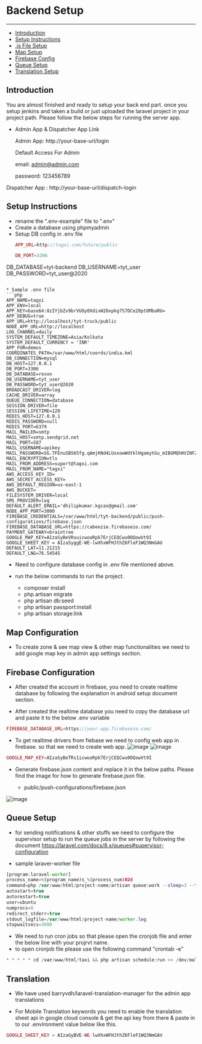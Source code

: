 # Backend Setup

---

- [Introduction](#section-1)
- [Setup Instructions](#section-2)
- [<!-- Node -->.js File Setup](#section-3)
- [Map Setup](#section-4)
- [Firebase Config](#section-5)
- [Queue Setup](#section-6)
- [Translation Setup](#section-7)


<a name="section-1"></a>
## Introduction
You are almost finished and ready to setup your back end part. once you setup jenkins and taken a build or just uploaded the laravel project in your project path. Please follow the below steps for running the server app.

* Admin App & Dispatcher App Link

    Admin App: http://your-base-url/login

    Default Access For Admin

     email: admin@admin.com <br>

     password: 123456789 <br>


 Dispatcher App :  http://your-base-url/dispatch-login






<a name="section-2"></a>
## Setup Instructions

* rename the ".env-example" file to ".env"
* Create a database using phpmyadmin
* Setup DB config in .env file
    ```php
    APP_URL=http://tagxi.com/future/public
    ```
   ```php
   DB_PORT=3306
DB_DATABASE=tyt-backend
DB_USERNAME=tyt_user
DB_PASSWORD=tyt_user@2020

   ```

   * Sample .env file
   ```php
APP_NAME=tagxi
APP_ENV=local
APP_KEY=base64:8zIYjbZv9brVUOy0XdixW2Oxpkg7S7DCe20ptOMbaRU=
APP_DEBUG=true
APP_URL=http://localhost/tyt-truck/public
NODE_APP_URL=http://localhost
LOG_CHANNEL=daily
SYSTEM_DEFAULT_TIMEZONE=Asia/Kolkata
SYSTEM_DEFAULT_CURRENCY = 'INR'
APP_FOR=demos
COORDINATES_PATH=/var/www/html/coords/india.kml
DB_CONNECTION=mysql
DB_HOST=127.0.0.1
DB_PORT=3306
DB_DATABASE=rovon
DB_USERNAME=tyt_user
DB_PASSWORD=tyt_user@2020
BROADCAST_DRIVER=log
CACHE_DRIVER=array
QUEUE_CONNECTION=database
SESSION_DRIVER=file
SESSION_LIFETIME=120
REDIS_HOST=127.0.0.1
REDIS_PASSWORD=null
REDIS_PORT=6379
MAIL_MAILER=smtp
MAIL_HOST=smtp.sendgrid.net
MAIL_PORT=587
MAIL_USERNAME=apikey
MAIL_PASSWORD=SG.TFEnuSBS65fg.qAmjKNd4LUxxowWdtklHgamytGu_mIBGMQhHVINFZiY
MAIL_ENCRYPTION=tls
MAIL_FROM_ADDRESS=suport@tagxi.com
MAIL_FROM_NAME="tagxi"
AWS_ACCESS_KEY_ID=
AWS_SECRET_ACCESS_KEY=
AWS_DEFAULT_REGION=us-east-1
AWS_BUCKET=
FILESYSTEM_DRIVER=local
SMS_PROVIDER=log
DEFAULT_ALERT_EMAIL='dhilipkumar.kgcas@gmail.com'
NODE_APP_PORT=3000
FIREBASE_CREDENTIALS=/var/www/html/tyt-backend/public/push-configurations/firebase.json
FIREBASE_DATABASE_URL=https://cabeezie.firebaseio.com/
PAYMENT_GATEWAY=braintree
GOOGLE_MAP_KEY=AIzaSyBeVRuuicwooRpk7ErjCEQCwu0OQowVt9I
GOOGLE_SHEET_KEY = AIzaSyggE-WE-lwXhxWFHJthZ6FleF1WQ3NmGAU
DEFAULT_LAT=11.21215
DEFAULT_LNG=76.54545
```

* Need to configure database config in .env file mentioned above.

* run the below commands to run the project.

    * composer install
    * php artisan migrate
    * php artisan db:seed
    * php artisan passport:install
    * php artisan storage:link

<!-- <a name="section-3"></a>
## Node.js File Setup

* By run the node.js server file we will be fetch the nearest drivers using geofire in firebase realtime database. so we need to run the node file, please follow the below instructions.

Steps

* Find the node file by below path
    "project-file/node/geofire.js"

* run the server file by using pm2. "pm2 start geofire.js"
 -->
<a name="section-4"></a>
## Map Configuration

* To create zone & see map view  & other map functionalities we need to add google map key in admin app settings section.


<a name="section-5"></a>
## Firebase Configuration

* After created the account in firebase, you need to create realtime database by following the explanation in android setup document section. 

* After created the realtime database you need to copy the database url and paste it to the below .env variable
```php
FIREBASE_DATABASE_URL=https://your-app.firebaseio.com/
```

* To get realtime drivers from fiebase we need to config web app in firebase. so that we need to create web app.
![image](../../images/user-manual-docs/firebase-create-web-app.png)
![image](../../images/user-manual-docs/firebase-web-config.png)


```php
GOOGLE_MAP_KEY=AIzaSyBeTRs1icwooRpk7ErjCEQCwu0OQowVt9I
```

* Generate firebase.json content and replace it in the below paths. Please find the image for how to generate firebase.json file.

    <!-- * node/firebase.json -->
    * public/push-configurations/firebase.json

![image](../../images/user-manual-docs/project-settings–firebase-console.png)


<a name="section-6"></a>
## Queue Setup

* for sending notifications & other stuffs we need to configure the supervisor setup to run the queue jobs in the server by following the document https://laravel.com/docs/8.x/queues#supervisor-configuration

* sample laraver-worker file

```php
[program:laravel-worker]
process_name=%(program_name)s_%(process_num)02d
command=php /var/www/html/project-name/artisan queue:work --sleep=3 --tries=3
autostart=true
autorestart=true
user=ubuntu
numprocs=8
redirect_stderr=true
stdout_logfile=/var/www/html/project-name/worker.log
stopwaitsecs=3600

```
* We need to run cron jobs so that please open the cronjob file and enter the below line with your projrvt name.
* to open cronjob file please use the following command "crontab -e"

```php
* * * * * cd /var/www/html/taxi && php artisan schedule:run >> /dev/null 2>&1
```

<a name="section-7"></a>
## Translation

* We have used barryvdh/laravel-translation-manager for the admin app translations

* For Mobile Translation keywords you need to enable the translation sheet api in google cloud console & get the api key from there & paste in to our .environment value below like this.

```php
GOOGLE_SHEET_KEY = AIzaGyBVE-WE-lwXhxWFHJthZ6FleF1WQ3NmGAV
```